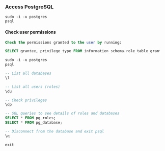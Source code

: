 ### Access PostgreSQL

````Shell
sudo -i -u postgres
psql
`````

#### Check user permissions

````sql
Check the permissions granted to the user by running:

SELECT grantee, privilege_type FROM information_schema.role_table_grants WHERE table_name = 'rengine';

`````

````sql
sudo -i -u postgres
psql

-- List all databases
\l

-- List all users (roles)
\du

-- Check privileges
\dp

-- SQL queries to see details of roles and databases
SELECT * FROM pg_roles;
SELECT * FROM pg_database;

-- Disconnect from the database and exit psql
\q

exit

`````
